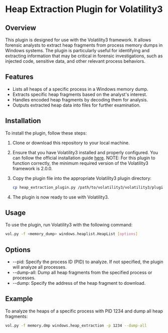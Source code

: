 # Heap Extraction Plugin for Volatility3

## Overview

This plugin is designed for use with the Volatility3 framework. It allows forensic analysts to extract heap fragments from process memory dumps in Windows systems. The plugin is particularly useful for identifying and extracting information that may be critical in forensic investigations, such as injected code, sensitive data, and other relevant process behaviors.


## Features

- Lists all heaps of a specific process in a Windows memory dump.
- Extracts specific heap fragments based on the analyst's interest.
- Handles encoded heap fragments by decoding them for analysis.
- Outputs extracted heap data into files for further examination.


## Installation

To install the plugin, follow these steps:

1. Clone or download this repository to your local machine.
2. Ensure that you have Volatility3 installed and properly configured. You can follow the official installation guide [here](https://github.com/volatilityfoundation/volatility3). NOTE: For this plugin to function correctly, the minimum required version of the Volatility3 framework is 2.0.0.
3. Copy the plugin file into the appropriate Volatility3 plugin directory:

    ```bash
    cp heap_extraction_plugin.py /path/to/volatility3/volatility3/plugins/windows/
    ```

4. The plugin is now ready to use with Volatility3.

## Usage

To use the plugin, run Volatility3 with the following command:

```bash
vol.py -f <memory_dump> windows.heaplist.HeapList [options]
 ```

## Options

- --pid: Specify the process ID (PID) to analyze. If not specified, the plugin will analyze all processes.
- --dump-all: Dump all heap fragments from the specified process or processes.
- --dump: Specify the address of the heap fragment to download.


## Example
To analyze the heaps of a specific process with PID 1234 and dump all heap fragments:

```bash
vol.py -f memory.dmp windows.heap_extraction -p 1234 --dump-all
```


